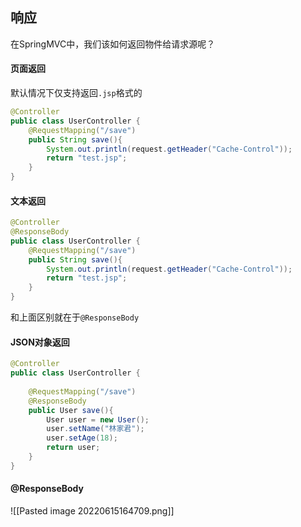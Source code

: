 ## 响应
在SpringMVC中，我们该如何返回物件给请求源呢？

#### 页面返回
默认情况下仅支持返回`.jsp`格式的
```java
@Controller  
public class UserController {  
    @RequestMapping("/save")  
    public String save(){  
        System.out.println(request.getHeader("Cache-Control"));  
        return "test.jsp";  
    }  
}
```

#### 文本返回
```java
@Controller  
@ResponseBody
public class UserController {  
    @RequestMapping("/save")  
    public String save(){  
        System.out.println(request.getHeader("Cache-Control"));  
        return "test.jsp";  
    }  
}
```
和上面区别就在于`@ResponseBody`

#### JSON对象返回
```java
@Controller  
public class UserController {  
  
    @RequestMapping("/save")  
    @ResponseBody  
    public User save(){  
        User user = new User();  
        user.setName("林家君");  
        user.setAge(18);  
        return user;  
    }  
}
```

#### @ResponseBody
![[Pasted image 20220615164709.png]]
